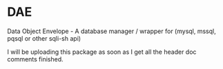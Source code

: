 DAE
===

Data Object Envelope - A database manager / wrapper for (mysql, mssql, pqsql or other sqli-sh api)

I will be uploading this package as soon as I get all the header doc comments finished.
